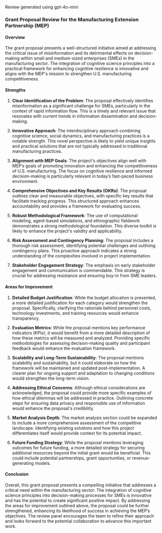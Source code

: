 Review generated using gpt-4o-mini

### Grant Proposal Review for the Manufacturing Extension Partnership (MEP)

#### Overview
The grant proposal presents a well-structured initiative aimed at addressing the critical issue of misinformation and its detrimental effects on decision-making within small and medium-sized enterprises (SMEs) in the manufacturing sector. The integration of cognitive science principles into a practical framework for enhancing cognitive resilience is innovative and aligns with the MEP's mission to strengthen U.S. manufacturing competitiveness.

#### Strengths

1. **Clear Identification of the Problem**: The proposal effectively identifies misinformation as a significant challenge for SMEs, particularly in the context of rapid information flow. This is a timely and relevant issue that resonates with current trends in information dissemination and decision-making.

2. **Innovative Approach**: The interdisciplinary approach combining cognitive science, social dynamics, and manufacturing practices is a notable strength. This novel perspective is likely to yield unique insights and practical solutions that are not typically addressed in traditional manufacturing practices.

3. **Alignment with MEP Goals**: The project's objectives align well with MEP’s goals of promoting innovation and enhancing the competitiveness of U.S. manufacturing. The focus on cognitive resilience and informed decision-making is particularly relevant in today’s fast-paced business environment.

4. **Comprehensive Objectives and Key Results (OKRs)**: The proposal outlines clear and measurable objectives, with specific key results that facilitate tracking progress. This structured approach enhances accountability and provides a framework for evaluating success.

5. **Robust Methodological Framework**: The use of computational modeling, agent-based simulations, and ethnographic fieldwork demonstrates a strong methodological foundation. This diverse toolkit is likely to enhance the project's validity and applicability.

6. **Risk Assessment and Contingency Planning**: The proposal includes a thorough risk assessment, identifying potential challenges and outlining contingency plans. This proactive approach indicates a strong understanding of the complexities involved in project implementation.

7. **Stakeholder Engagement Strategy**: The emphasis on early stakeholder engagement and communication is commendable. This strategy is crucial for addressing resistance and ensuring buy-in from SME leaders.

#### Areas for Improvement

1. **Detailed Budget Justification**: While the budget allocation is presented, a more detailed justification for each category would strengthen the proposal. Specifically, clarifying the rationale behind personnel costs, technology investments, and training resources would enhance transparency.

2. **Evaluation Metrics**: While the proposal mentions key performance indicators (KPIs), it would benefit from a more detailed description of how these metrics will be measured and analyzed. Providing specific methodologies for assessing decision-making quality and participant feedback would enhance the evaluation framework.

3. **Scalability and Long-Term Sustainability**: The proposal mentions scalability and sustainability, but it could elaborate on how the framework will be maintained and updated post-implementation. A clearer plan for ongoing support and adaptation to changing conditions would strengthen the long-term vision.

4. **Addressing Ethical Concerns**: Although ethical considerations are acknowledged, the proposal could provide more specific examples of how ethical dilemmas will be addressed in practice. Outlining concrete steps for ensuring data privacy and responsible use of information would enhance the proposal's credibility.

5. **Market Analysis Depth**: The market analysis section could be expanded to include a more comprehensive assessment of the competitive landscape. Identifying existing solutions and how this project differentiates itself would provide context for its potential impact.

6. **Future Funding Strategy**: While the proposal mentions leveraging outcomes for future funding, a more detailed strategy for securing additional resources beyond the initial grant would be beneficial. This could include potential partnerships, grant opportunities, or revenue-generating models.

#### Conclusion
Overall, this grant proposal presents a compelling initiative that addresses a critical need within the manufacturing sector. The integration of cognitive science principles into decision-making processes for SMEs is innovative and has the potential to create significant positive impact. By addressing the areas for improvement outlined above, the proposal could be further strengthened, enhancing its likelihood of success in achieving the MEP’s objectives. The review panel encourages the team to refine their approach and looks forward to the potential collaboration to advance this important work.